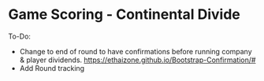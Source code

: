 # Game Scoring - Continental Divide

To-Do:

* Change to end of round to have confirmations before running company & player dividends. https://ethaizone.github.io/Bootstrap-Confirmation/#
* Add Round tracking

